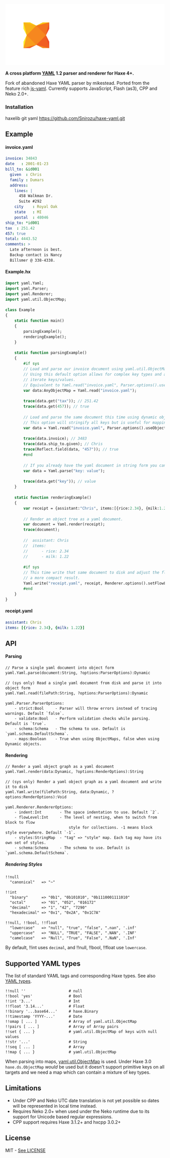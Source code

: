 <p align="center">
    <img src="logo.svg">
</p>

**A cross platform [YAML](http://www.yaml.org/) 1.2 parser and renderer for Haxe 4+.**

Fork of abandoned Haxe YAML parser by mikestead. Ported from the feature rich [js-yaml](https://github.com/nodeca/js-yaml). Currently supports JavaScript, Flash (as3), CPP and Neko 2.0+.

### Installation
haxelib git yaml https://github.com/Snirozu/haxe-yaml.git
	
## Example

#### invoice.yaml

``` yml
invoice: 34843
date   : 2001-01-23
bill_to: &id001
  given  : Chris
  family : Dumars
  address:
    lines: |
      458 Walkman Dr.
      Suite #292
    city    : Royal Oak
    state   : MI
    postal  : 48046
ship_to: *id001
tax  : 251.42
457: true
total: 4443.52
comments: >
  Late afternoon is best.
  Backup contact is Nancy
  Billsmer @ 338-4338.
```

#### Example.hx

``` haxe
import yaml.Yaml;
import yaml.Parser;
import yaml.Renderer;
import yaml.util.ObjectMap;

class Example
{
	static function main()
	{
		parsingExample();
		renderingExample();
	}

	static function parsingExample()
	{
		#if sys
		// Load and parse our invoice document using yaml.util.ObjectMap for key => value containers.
		// Using this default option allows for complex key types and a slightly nicer api to 
		// iterate keys/values. 
		// Equivalent to Yaml.read("invoice.yaml", Parser.options().useMaps());
		var data:AnyObjectMap = Yaml.read("invoice.yaml"); 

		trace(data.get("tax")); // 251.42
		trace(data.get(457)); // true
		
		// Load and parse the same document this time using dynamic objects for key => value containers.
		// This option will stringify all keys but is useful for mapping to typedefs.
		var data = Yaml.read("invoice.yaml", Parser.options().useObjects());
		
		trace(data.invoice); // 3483
		trace(data.ship_to.given); // Chris
		trace(Reflect.field(data, "457")); // true
		#end
		
		// If you already have the yaml document in string form you can parse it directly
		var data = Yaml.parse("key: value");
		
		trace(data.get("key")); // value
	}

	static function renderingExample()
	{
		var receipt = {assistant:"Chris", items:[{rice:2.34}, {milk:1.22}]};

		// Render an object tree as a yaml document.
		var document = Yaml.render(receipt);
		trace(document);

		//  assistant: Chris
		//  items:
		//      - rice: 2.34
		//      - milk: 1.22

		#if sys
		// This time write that same document to disk and adjust the flow level giving 
		// a more compact result.
		Yaml.write("receipt.yaml", receipt, Renderer.options().setFlowLevel(1));
		#end
	}
}
```

#### receipt.yaml

``` yml
assistant: Chris
items: [{rice: 2.34}, {milk: 1.22}]
```

## API

#### Parsing

``` none
// Parse a single yaml document into object form
yaml.Yaml.parse(document:String, ?options:ParserOptions):Dynamic

// (sys only) Read a single yaml document from disk and parse it into object form
yaml.Yaml.read(filePath:String, ?options:ParserOptions):Dynamic

yaml.Parser.ParserOptions:
	- strict:Bool     - Parser will throw errors instead of tracing warnings. Default `false`.
    - validate:Bool   - Perform validation checks while parsing. Default is `true`.
    - schema:Schema   - The schema to use. Default is `yaml.schema.DefaultSchema`.
    - maps:Boolean    - True when using ObjectMaps, false when using Dynamic objects.
```

#### Rendering

``` none
// Render a yaml object graph as a yaml document
yaml.Yaml.render(data:Dynamic, ?options:RenderOptions):String

// (sys only) Render a yaml object graph as a yaml document and write it to disk
yaml.Yaml.write(filePath:String, data:Dynamic, ?options:RenderOptions):Void

yaml.Renderer.RendererOptions:
	- indent:Int        - The space indentation to use. Default `2`.
	- flowLevel:Int     - The level of nesting, when to switch from block to flow 
							style for collections. -1 means block style everywhere. Default `-1`.
	- styles:StringMap  - "tag" => "style" map. Each tag may have its own set of styles.
	- schema:Schema     - The schema to use. Default is `yaml.schema.DefaultSchema`.
```

##### Rendering Styles

``` none
!!null
  "canonical"   => "~"

!!int
  "binary"      => "0b1", "0b101010", "0b1110001111010"
  "octal"       => "01", "052", "016172"
  "decimal"     => "1", "42", "7290"
  "hexadecimal" => "0x1", "0x2A", "0x1C7A"

!!null, !!bool, !!float
  "lowercase"   => "null", "true", "false", ".nan", '.inf'
  "uppercase"   => "NULL", "TRUE", "FALSE", ".NAN", '.INF'
  "camelcase"   => "Null", "True", "False", ".NaN", '.Inf'
```

By default, !!int uses `decimal`, and !!null, !!bool, !!float use `lowercase`.

## Supported YAML types

The list of standard YAML tags and corresponding Haxe types. See also
[YAML types](http://yaml.org/type/).

```
!!null ''                   # null
!!bool 'yes'                # Bool
!!int '3...'                # Int
!!float '3.14...'           # Float
!!binary '...base64...'     # haxe.Binary
!!timestamp 'YYYY-...'      # Date
!!omap [ ... ]              # Array of yaml.util.ObjectMap
!!pairs [ ... ]             # Array of Array pairs
!!set { ... }               # yaml.util.ObjectMap of keys with null values
!!str '...'                 # String
!!seq [ ... ]               # Array
!!map { ... }               # yaml.util.ObjectMap
```

When parsing into maps, [yaml.util.ObjectMap](https://github.com/mikestead/hx-yaml/blob/master/src/yaml/util/ObjectMap.hx) 
is used. Under Haxe 3.0 `haxe.ds.ObjectMap` *would* be used but it doesn't support primitive
keys on all targets and we need a map which can contain a mixture of key types.

## Limitations

- Under CPP and Neko UTC date translation is not yet possible so dates will be represented in local time instead.
- Requires Neko 2.0+ when used under the Neko runtime due to its support for Unicode based regular expressions.
- CPP support requires Haxe 3.1.2+ and hxcpp 3.0.2+

## License

MIT - [See LICENSE](https://github.com/mikestead/hx-yaml/blob/master/LICENSE) 
